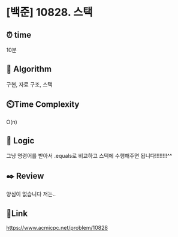 # [백준] 10828. 스택 


## ⏰ **time**
10분

## :pushpin: **Algorithm**
구현, 자료 구조, 스택 

## ⏲️**Time Complexity**
O(n)

## :round_pushpin: **Logic**
그냥 명령어를 받아서 .equals로 비교하고 스택에 수행해주면 됩니다!!!!!!!!^^


## :black_nib: **Review**
양심이 없습니다 저는..  

## 📡**Link**
https://www.acmicpc.net/problem/10828
